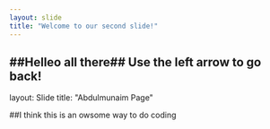 ```yaml
---
layout: slide
title: "Welcome to our second slide!"
---
```

##Helleo all there##
Use the left arrow to go back!
---
layout: Slide
title: "Abdulmunaim Page"

##I think this is an owsome way to do coding
